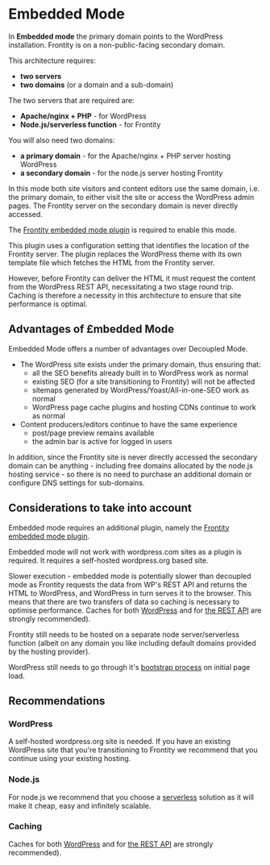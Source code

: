 # Embedded Mode

In **Embedded mode** the primary domain points to the WordPress installation. Frontity is on a non-public-facing secondary domain.

This architecture requires:

- **two servers**
- **two domains** (or a domain and a sub-domain)

The two servers that are required are:

- **Apache/nginx + PHP** - for WordPress
- **Node.js/serverless function** - for Frontity

You will also need two domains:

- **a primary domain** - for the Apache/nginx + PHP server hosting WordPress
- **a secondary domain** - for the node.js server hosting Frontity

In this mode both site visitors and content editors use the same domain, i.e. the primary domain, to either visit the site or access the WordPress admin pages. The Frontity server on the secondary domain is never directly accessed.

The [Frontity embedded mode plugin](https://api.frontity.org/frontity-plugins/embedded-mode) is required to enable this mode.

This plugin uses a configuration setting that identifies the location of the Frontity server. The plugin replaces the WordPress theme with its own template file which fetches the HTML from the Frontity server.

However, before Frontity can deliver the HTML it must request the content from the WordPress REST API, necessitating a two stage round trip. Caching is therefore a necessity in this architecture to ensure that site performance is optimal.

## Advantages of £mbedded Mode

Embedded Mode offers a number of advantages over Decoupled Mode.

- The WordPress site exists under the primary domain, thus ensuring that:
  - all the SEO benefits already built in to WordPress work as normal
  - existing SEO (for a site transitioning to Frontity) will not be affected
  - sitemaps generated by WordPress/Yoast/All-in-one-SEO work as normal
  - WordPress page cache plugins and hosting CDNs continue to work as normal
- Content producers/editors continue to have the same experience
  - post/page preview remains available
  - the admin bar is active for logged in users

In addition, since the Frontity site is never directly accessed the secondary domain can be anything - including free domains allocated by the node.js hosting service - so there is no need to purchase an additional domain or configure DNS settings for sub-domains.


## Considerations to take into account

Embedded mode requires an additional plugin, namely the [Frontity embedded mode plugin](https://api.frontity.org/frontity-plugins/embedded-mode).

Embedded mode will not work with wordpress.com sites as a plugin is required. It requires a self-hosted wordpress.org based site.

Slower execution - embedded mode is potentially slower than decoupled mode as Frontity requests the data from WP's REST API and returns the HTML to WordPress, and WordPress in turn serves it to the browser. This means that there are two transfers of data so caching is necessary to optimise performance. Caches for both [WordPress]((https://www.wpbeginner.com/plugins/best-wordpress-caching-plugins/)) and for [the REST API](https://wordpress.org/plugins/wp-rest-cache/) are strongly recommended).

Frontity still needs to be hosted on a separate node server/serverless function (albeit on any domain you like including default domains provided by the hosting provider).

WordPress still needs to go through it's [bootstrap process](https://wordpress.tv/2017/06/22/alain-schlesser-demystifying-the-wordpress-bootstrap-process/) on initial page load.


## Recommendations

### WordPress

A self-hosted wordpress.org site is needed. If you have an existing WordPress site that you're transitioning to Frontity we recommend that you continue using your existing hosting.

### Node.js

For node.js we recommend that you choose a [serverless](https://about.gitlab.com/topics/serverless/) solution as it will make it cheap, easy and infinitely scalable.

### Caching

Caches for both [WordPress]((https://www.wpbeginner.com/plugins/best-wordpress-caching-plugins/)) and for [the REST API](https://wordpress.org/plugins/wp-rest-cache/) are strongly recommended).
